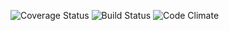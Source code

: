 ![Coverage Status](https://coveralls.io/github/ryhornalehach/by-campers?branch=master)
![Build Status](https://codeship.com/projects/9557e8b0-6d71-0135-b582-06c4789e3406/status?branch=master)
![Code Climate](https://codeclimate.com/github/ryhornalehach/by-campers.png)
